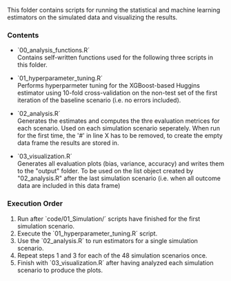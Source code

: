 This folder contains scripts for running the statistical and machine learning estimators on the simulated data and visualizing the results.

### Contents

- `00_analysis_functions.R´  
  Contains self-written functions used for the following three scripts in this folder.
  
- `01_hyperparameter_tuning.R´  
  Performs hyperparmeter tuning for the XGBoost-based Huggins estimator using 10-fold cross-validation on the non-test set of the first iteration of the baseline scenario (i.e. no errors included).
  
- `02_analysis.R´  
  Generates the estimates and computes the thre evaluation metrices for each scenario. Used on each simulation scenario seperately. When run for the first time, the '#' in line X has to be removed, to create the empty data frame the results are stored in.
  
- `03_visualization.R´  
  Generates all evaluation plots (bias, variance, accuracy) and writes them to the "output" folder. To be used on the list object created by "02_analysis.R" after the last simulation scenario (i.e. when all outcome data are included in this data frame)

### Execution Order

1. Run after `code/01_Simulation/´ scripts have finished for the first simulation scenario.  
2. Execute the `01_hyperparameter_tuning.R´ script.  
3. Use the `02_analysis.R´ to run estimators for a single simulation scenario.  
4. Repeat steps 1 and 3 for each of the 48 simulation scenarios once.
5. Finish with `03_visualization.R´ after having analyzed each simulation scenario to produce the plots.
